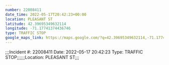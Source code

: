```yaml
---
number: 22008411
date_time: 2022-05-17T20:42:23+00:00
location: PLEASANT ST
latitude: 42.39695349632114
longitude: -71.17741374436746
type: TRAFFIC STOP
google_maps_link: https://maps.google.com/?q=42.39695349632114,-71.17741374436746
---
```


;;;Incident #: 22008411   Date: 2022-05-17 20:42:23   Type: TRAFFIC STOP;;;;;;Location: PLEASANT ST;;;
